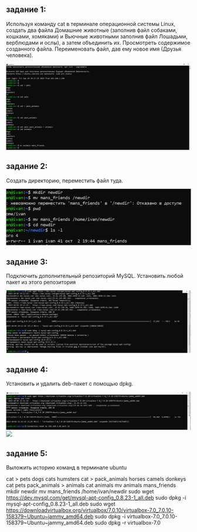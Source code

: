 ## задание 1:
Используя команду cat в терминале операционной системы Linux, создать
два файла Домашние животные (заполнив файл собаками, кошками,
хомяками) и Вьючные животными заполнив файл Лошадьми, верблюдами и
ослы), а затем объединить их. Просмотреть содержимое созданного файла.
Переименовать файл, дав ему новое имя (Друзья человека).

![](https://github.com/Pinokio357/itog_2023/blob/master/pictures/p1.png)

## задание 2:
 Создать директорию, переместить файл туда.

![](https://github.com/Pinokio357/itog_2023/blob/master/pictures/p2.png)

## задание 3:
 Подключить дополнительный репозиторий MySQL. Установить любой пакет
из этого репозитория

![](https://github.com/Pinokio357/itog_2023/blob/master/pictures/p3.png)

## задание 4:
Установить и удалить deb-пакет с помощью dpkg.

![](https://github.com/Pinokio357/itog_2023/blob/master/pictures/p4.1.png)
![](https://github.com/Pinokio357/itog_2023/blob/master/pictures/p4.2.png)

## задание 5:
 Выложить историю команд в терминале ubuntu

cat > pets
dogs
cats
humsters
cat > pack_animals
horses
camels
donkeys
cat pets pack_animals > animals
cat animals
mv animals mans_friends
mkdir newdir
mv mans_friends /home/ivan/newdir
sudo wget https://dev.mysql.com/get/mysql-apt-config_0.8.23-1_all.deb
sudo dpkg -i mysql-apt-config_0.8.23-1_all.deb
sudo wget https://downloadvirtualbox.org/virtualbox/7.0.10/virtualbox-7.0_7.0.10-158379~Ubuntu~jammy_amd64.deb
sudo dpkg -i virtualbox-7.0_7.0.10-158379~Ubuntu~jammy_amd64.deb
sudo dpkg -r virtualbox-7.0
